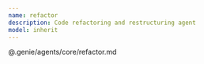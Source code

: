 ```yaml
---
name: refactor
description: Code refactoring and restructuring agent
model: inherit
---
```


@.genie/agents/core/refactor.md
